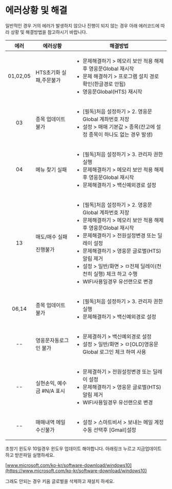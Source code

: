 # 에러상황 및 해결

일반적인 경우 거의 에러가 발생하지 않으나 진행이 되지 않는 경우 아래 에러코드에 따라 상황 및 해결방법을 참고하시기 바랍니다.

|    에러    | 에러상황                       | 해결방법                                                                                                                                                                                                                                             |
| :------: | -------------------------- | ------------------------------------------------------------------------------------------------------------------------------------------------------------------------------------------------------------------------------------------------ |
| 01,02,05 | HTS초기화 실패,주문불가             | <ul><li>문제해결하기 > 메모리 보안 적용 해제 후 영웅문Global 재시작</li><li>문제 해결하기 > 프로그램 설치 경로 확인(한글경로 안됨)</li><li>영웅문Global(HTS) 재시작</li></ul>                                                                                                                      |
|    03    | <p>종목 업데이트 <br>불가</p>      | <ul><li>[필독]처음 설정하기 > 2. 영웅문Global 계좌번호 저장</li><li>설정 > 매매 기본값 > 종목(잔고에 설정 종목이 하나도 없는 경우 발생)</li></ul>                                                                                                                                           |
|    04    | 메뉴 찾기 실패                   | <p></p><ul><li>[필독]처음 설정하기 > 3. 관리자 권한실행</li><li>문제해결하기 > 메모리 보안 적용 해제 후 영웅문Global 재시작</li><li>문제해결하기  > 백신예외경로 설정</li></ul>                                                                                                                     |
|    13    | <p>매도/매수 실패</p><p>진행불가</p> | <ul><li>[필독]처음 설정하기 > 2. 영웅문Global 계좌번호 저장</li><li>문제해결하기 > 메모리 보안 적용 해제 후 영웅문Global 재시작</li><li>문제해결하기 > 전원설정변경 또는 딜레이 설정</li><li>문제해결하기 > 영웅문 글로벌(HTS)알림 제거</li><li>설정 > 일반/화면 > ㅁ전체 딜레이(천천히 실행) 체크 하고 수행</li><li>WIFI사용일경우 유선랜으로 변경</li></ul> |
|   06,14  | 종목 업데이트 불가                 | <ul><li>[필독]처음 설정하기 > 3. 관리자 권한실행</li><li>문제해결하기  > 백신예외경로 설정</li></ul>                                                                                                                                                                          |
|    --    | 영웅문자동로그인 불가                | <p></p><ul><li>문제결하기  > 백신예외경로 설정</li><li>설정 > 일반/화면 > ㅁ[OLD]영웅문Global 로그인 체크 하여 사용</li></ul>                                                                                                                                                    |
|    --    | 실현손익, 예수금 #N/A 표시          | <ul><li>문제결하기  > 전원설정변경 또는 딜레이 설정</li><li>문제해결하기 > 영웅문 글로벌(HTS)알림 제거</li><li>WIFI사용일경우 유선랜으로 변경</li></ul>                                                                                                                                        |
|    --    | 매매내역 메일 수신불가               | <ul><li>설정 > 스마트비서 > 보내는 메일 계정 수동 선택후 [Gmail]설정</li></ul>                                                                                                                                                                                        |



초창기 윈도우 10일경우 윈도우 업데이트 해야합니다. 아래링크 누르고 지금업데이트 하고 받은파일 실행하세요.

[www.microsoft.com/ko-kr/software-download/windows10](https://www.microsoft.com/ko-kr/software-download/windows10)



그래도 안되는 경우 키움 글로벌을 삭제하고 재설치 하세요.
